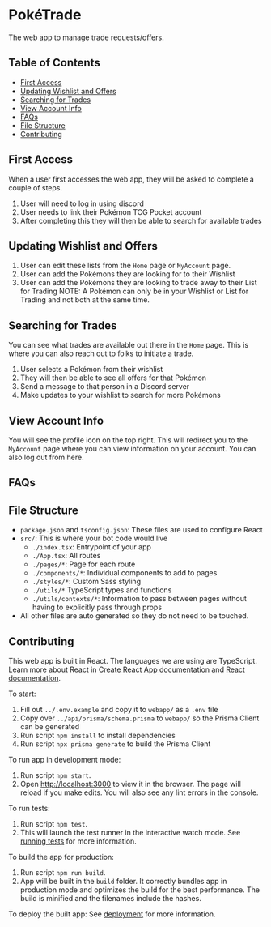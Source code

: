 # PokéTrade
The web app to manage trade requests/offers.

## Table of Contents
- [First Access](#first-access)
- [Updating Wishlist and Offers](#updating-wishlist-and-offers)
- [Searching for Trades](#searching-for-trades)
- [View Account Info](#view-account-info)
- [FAQs](#faqs)
- [File Structure](#file-structure)
- [Contributing](#contributing)

## First Access
When a user first accesses the web app, they will be asked to complete a couple of steps.
1. User will need to log in using discord
2. User needs to link their Pokémon TCG Pocket account
3. After completing this they will then be able to search for available trades

## Updating Wishlist and Offers
1. User can edit these lists from the `Home` page or `MyAccount` page.
2. User can add the Pokémons they are looking for to their Wishlist
3. User can add the Pokémons they are looking to trade away to their List for Trading
NOTE: A Pokémon can only be in your Wishlist or List for Trading and not both at the same time.

## Searching for Trades
You can see what trades are available out there in the `Home` page. This is where you can also reach out to folks to initiate a trade.
1. User selects a Pokémon from their wishlist
2. They will then be able to see all offers for that Pokémon
3. Send a message to that person in a Discord server
4. Make updates to your wishlist to search for more Pokémons

## View Account Info
You will see the profile icon on the top right. This will redirect you to the `MyAccount` page where you can view information on your account.
You can also log out from here. 

## FAQs


## File Structure
- `package.json` and `tsconfig.json`: These files are used to configure React
- `src/`: This is where your bot code would live
   - `./index.tsx`: Entrypoint of your app
   - `./App.tsx`: All routes
   - `./pages/*`: Page for each route
   - `./components/*`: Individual components to add to pages
   - `./styles/*`: Custom Sass styling
   - `./utils/*` TypeScript types and functions
   - `./utils/contexts/*`: Information to pass between pages without having to explicitly pass through props
- All other files are auto generated so they do not need to be touched.

## Contributing
This web app is built in React.
The languages we are using are TypeScript.
Learn more about React in [Create React App documentation](https://facebook.github.io/create-react-app/docs/getting-started) and [React documentation](https://reactjs.org/).

To start:
1. Fill out `../.env.example` and copy it to `webapp/` as a `.env` file
2. Copy over `../api/prisma/schema.prisma` to `webapp/` so the Prisma Client can be generated
3. Run script `npm install` to install dependencies
4. Run script `npx prisma generate` to build the Prisma Client

To run app in development mode:
1. Run script `npm start`.
2. Open [http://localhost:3000](http://localhost:3000) to view it in the browser.
The page will reload if you make edits.
You will also see any lint errors in the console.

To run tests:
1. Run script `npm test`.
2. This will launch the test runner in the interactive watch mode.
See [running tests](https://facebook.github.io/create-react-app/docs/running-tests) for more information.

To build the app for production:
1. Run script `npm run build`.
2. App will be built in the `build` folder.
It correctly bundles app in production mode and optimizes the build for the best performance.
The build is minified and the filenames include the hashes.

To deploy the built app:
See [deployment](https://facebook.github.io/create-react-app/docs/deployment) for more information.
